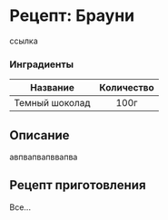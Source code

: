 # Рецепт: Брауни
ссылка

### Инградиенты
| Название       |   Количество  |
|-----------     |:-------------:|
|Темный шоколад  | 100г          |

## Описание
авпвапвапввапва


## Рецепт приготовления
Все...